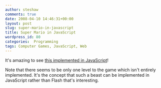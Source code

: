 ```yaml
---
author: steshaw
comments: true
date: 2008-04-10 14:46:31+00:00
layout: post
slug: super-mario-in-javascript
title: Super Mario in JavaScript
wordpress_id: 80
categories:  Programming
tags: Computer Games, JavaScript, Web
---
```


It's amazing to see [this implemented in JavaScript](http://blog.nihilogic.dk/2008/04/super-mario-in-14kb-javascript.html)!

Note that there seems to be only one level to the game which isn't entirely implemented. It's the concept that such a beast can be implemented in JavaScript rather than Flash that's interesting.
